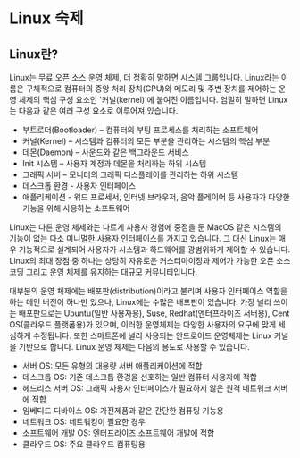 # Linux 숙제

## Linux란?
Linux는 무료 오픈 소스 운영 체제, 더 정확히 말하면 시스템 그룹입니다. Linux라는 이름은 구체적으로 컴퓨터의 중앙 처리 장치(CPU)와 메모리 및 주변 장치를 제어하는 운영 체제의 핵심 구성 요소인 '커널(kernel)'에 붙여진 이름입니다. 엄밀히 말하면 Linux는 다음과 같은 여러 구성 요소로 이루어져 있습니다.
* 부트로더(Bootloader) – 컴퓨터의 부팅 프로세스를 처리하는 소프트웨어
* 커널(Kernel) – 시스템과 컴퓨터의 모든 부분을 관리하는 시스템의 핵심 부분
* 데몬(Daemon) – 사운드와 같은 백그라운드 서비스
* Init 시스템 – 사용자 계정과 데몬을 처리하는 하위 시스템
* 그래픽 서버 – 모니터의 그래픽 디스플레이를 관리하는 하위 시스템
* 데스크톱 환경 - 사용자 인터페이스
* 애플리케이션 - 워드 프로세서, 인터넷 브라우저, 음악 플레이어 등 사용자가 다양한 기능을 위해 사용하는 소프트웨어

  
Linux는 다른 운영 체제와는 다르게 사용자 경험에 중점을 둔 MacOS 같은 시스템의 기능이 없는 다소 미니멀한 사용자 인터페이스를 가지고 있습니다. 그 대신 Linux는 매우 기능적으로 설계되어 사용자가 시스템과 하드웨어를 광범위하게 제어할 수 있습니다. Linux의 최대 장점 중 하나는 상당히 자유로운 커스터마이징과 제어가 가능한 오픈 소스 코딩 그리고 운영 체제를 유지하는 대규모 커뮤니티입니다.
<br>

대부분의 운영 체제에는 배포판(distribution)이라고 불리며 사용자 인터페이스 역할을 하는 메인 버전이 하나만 있으나, Linux에는 수많은 배포판이 있습니다. 가장 널리 쓰이는 배포판으로는 Ubuntu(일반 사용자용), Suse, Redhat(엔터프라이즈 서버용), Cent OS(클라우드 플랫폼용)가 있으며, 이러한 운영체제는 다양한 사용자의 요구에 맞게 세심하게 수정됩니다. 또한 스마트폰에 널리 사용되는 안드로이드 운영체제는 Linux 커널을 기반으로 합니다. Linux 운영 체제는 다음의 용도로 사용할 수 있습니다.
* 서버 OS: 모든 유형의 대용량 서버 애플리케이션에 적합
* 데스크톱 OS: 기존 데스크톱 환경을 선호하는 일반 컴퓨터 사용자에 적합
* 헤드리스 서버 OS: 그래픽 사용자 인터페이스가 필요하지 않은 원격 네트워크 서버에 적합
* 임베디드 디바이스 OS: 가전제품과 같은 간단한 컴퓨팅 기능용
* 네트워크 OS: 네트워킹이 필요한 경우
* 소프트웨어 개발 OS: 엔터프라이즈 소프트웨어 개발에 적합
* 클라우드 OS: 주요 클라우드 컴퓨팅용

##
